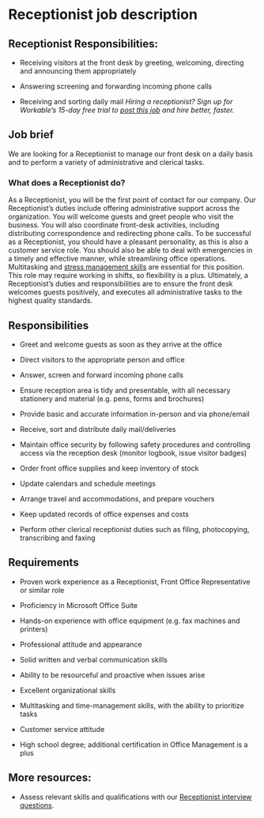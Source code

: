 # Receptionist job description


## Receptionist Responsibilities:
* Receiving visitors at the front desk by greeting, welcoming, directing and announcing them appropriately

* Answering screening and forwarding incoming phone calls

* Receiving and sorting daily mail
<em>Hiring a receptionist? Sign up for Workable’s 15-day free trial to <a href="https://www.workable.com/post-jobs-for-free/customize?wid=421&amp;utm_page=receptionist-job-description&amp;utm_program=ad-unit-right&amp;utm_tracking=job-descriptions-customer-service-job-descriptions">post this job</a> and hire better, faster.</em>


## Job brief

We are looking for a Receptionist to manage our front desk on a daily basis and to perform a variety of administrative and clerical tasks.
### <b>What does a Receptionist do?</b>
As a Receptionist, you will be the first point of contact for our company. Our Receptionist’s duties include offering administrative support across the organization. You will welcome guests and greet people who visit the business. You will also coordinate front-desk activities, including distributing correspondence and redirecting phone calls.
To be successful as a Receptionist, you should have a pleasant personality, as this is also a customer service role. You should also be able to deal with emergencies in a timely and effective manner, while streamlining office operations. Multitasking and <a href="https://resources.workable.com/stress-management-interview-questions">stress management skills</a> are essential for this position. This role may require working in shifts, so flexibility is a plus.
Ultimately, a Receptionist’s duties and responsibilities are to ensure the front desk welcomes guests positively, and executes all administrative tasks to the highest quality standards.


## Responsibilities

* Greet and welcome guests as soon as they arrive at the office

* Direct visitors to the appropriate person and office

* Answer, screen and forward incoming phone calls

* Ensure reception area is tidy and presentable, with all necessary stationery and material (e.g. pens, forms and brochures)

* Provide basic and accurate information in-person and via phone/email

* Receive, sort and distribute daily mail/deliveries

* Maintain office security by following safety procedures and controlling access via the reception desk (monitor logbook, issue visitor badges)

* Order front office supplies and keep inventory of stock

* Update calendars and schedule meetings

* Arrange travel and accommodations, and prepare vouchers

* Keep updated records of office expenses and costs

* Perform other clerical receptionist duties such as filing, photocopying, transcribing and faxing


## Requirements

* Proven work experience as a Receptionist, Front Office Representative or similar role

* Proficiency in Microsoft Office Suite

* Hands-on experience with office equipment (e.g. fax machines and printers)

* Professional attitude and appearance

* Solid written and verbal communication skills

* Ability to be resourceful and proactive when issues arise

* Excellent organizational skills

* Multitasking and time-management skills, with the ability to prioritize tasks

* Customer service attitude

* High school degree; additional certification in Office Management is a plus

## <b>More resources:</b>
* Assess relevant skills and qualifications with our <a href="https://resources.workable.com/receptionist-interview-questions">Receptionist interview questions</a>.
